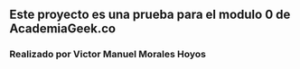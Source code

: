 ## Este proyecto es una prueba para el modulo 0 de AcademiaGeek.co
### Realizado por Victor Manuel Morales Hoyos

